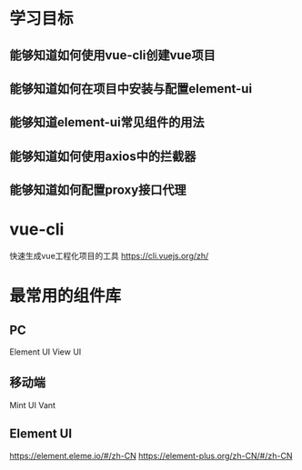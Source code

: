 
# 学习目标
## 能够知道如何使用vue-cli创建vue项目
## 能够知道如何在项目中安装与配置element-ui
## 能够知道element-ui常见组件的用法
## 能够知道如何使用axios中的拦截器
## 能够知道如何配置proxy接口代理

# vue-cli
快速生成vue工程化项目的工具
https://cli.vuejs.org/zh/

# 最常用的组件库
## PC
Element UI
View UI
## 移动端
Mint UI
Vant


## Element UI
https://element.eleme.io/#/zh-CN
https://element-plus.org/zh-CN/#/zh-CN

